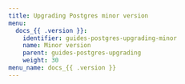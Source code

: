 ```yaml
---
title: Upgrading Postgres minor version
menu:
  docs_{{ .version }}:
    identifier: guides-postgres-upgrading-minor
    name: Minor version
    parent: guides-postgres-upgrading
    weight: 30
menu_name: docs_{{ .version }}
---
```


